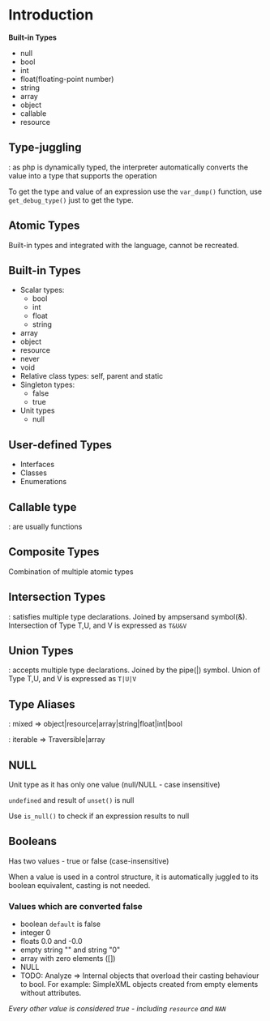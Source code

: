 
# Introduction  

**Built-in Types**  
- null
- bool
- int
- float(floating-point number)
- string
- array
- object
- callable
- resource  

## Type-juggling  

: as php is dynamically typed, the interpreter automatically converts the value into a type that supports the operation  

To get the type and value of an expression use the `var_dump()` function, use `get_debug_type()` just to get the type.


## Atomic Types  

Built-in types and integrated with the language, cannot be recreated.  


## Built-in Types  

- Scalar types: 
    - bool
    - int
    - float
    - string
- array
- object
- resource
- never
- void
- Relative class types: self, parent and static
- Singleton types:
    - false
    - true
- Unit types
    - null  


## User-defined Types  

- Interfaces
- Classes
- Enumerations


## Callable type  

: are usually functions  


## Composite Types  

Combination of multiple atomic types  


## Intersection Types  

: satisfies multiple type declarations. Joined by ampsersand symbol(&). Intersection of Type T,U, and V is expressed as `T&U&V`  


## Union Types  

: accepts multiple type declarations. Joined by the pipe(|) symbol. Union of Type T,U, and V is expressed as `T|U|V`  


## Type Aliases

: mixed => object|resource|array|string|float|int|bool  

: iterable => Traversible|array  


## NULL  

Unit type as it has only one value (null/NULL - case insensitive)  

`undefined` and result of `unset()` is null  

Use `is_null()` to check if an expression results to null  


## Booleans  

Has two values - true or false (case-insensitive)  

When a value is used in a control structure, it is automatically juggled to its boolean equivalent, casting is not needed.  
### Values which are converted false  

- boolean `default` is false
- integer 0
- floats 0.0 and -0.0
- empty string "" and string "0"
- array with zero elements ([])
- NULL
- TODO: Analyze => Internal objects that overload their casting behaviour to bool. For example: SimpleXML objects created from empty elements without attributes.  

*Every other value is considered true - including `resource` and `NAN`*
